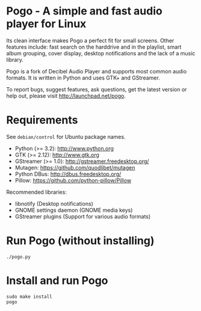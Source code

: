 Pogo - A simple and fast audio player for Linux
===============================================

Its clean interface makes Pogo a perfect fit for small screens. Other
features include: fast search on the harddrive and in the playlist,
smart album grouping, cover display, desktop notifications and the lack
of a music library.

Pogo is a fork of Decibel Audio Player and supports most common audio
formats. It is written in Python and uses GTK+ and GStreamer.

To report bugs, suggest features, ask questions, get the latest version
or help out, please visit http://launchpad.net/pogo.


Requirements
============

See `debian/control` for Ubuntu package names.

  * Python (>= 3.2):        http://www.python.org
  * GTK (>= 2.12):          http://www.gtk.org
  * GStreamer (>= 1.0):     http://gstreamer.freedesktop.org/
  * Mutagen:                https://github.com/quodlibet/mutagen
  * Python DBus:            http://dbus.freedesktop.org/
  * Pillow:                 https://github.com/python-pillow/Pillow

Recommended libraries:

  * libnotify               (Desktop notifications)
  * GNOME settings daemon   (GNOME media keys)
  * GStreamer plugins       (Support for various audio formats)


Run Pogo (without installing)
=============================

    ./pogo.py


Install and run Pogo
====================

    sudo make install
    pogo



